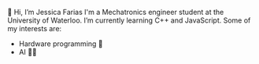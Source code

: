 👋 Hi, I’m Jessica Farias
I'm a Mechatronics engineer student at the University of Waterloo.
I’m currently learning C++ and JavaScript.
Some of my interests are: 
  - Hardware programming 🤖
  - AI 🐱‍💻





